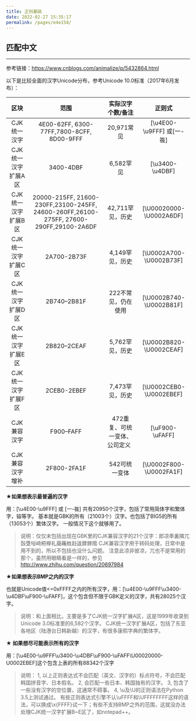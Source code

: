 ```yaml
---
title: 正则基础
date: 2022-02-27 15:35:17
permalink: /pages/e4e158/
---
```




## 匹配中文

---
参考链接：https://www.cnblogs.com/animalize/p/5432864.html

以下是比较全面的汉字Unicode分布，参考Unicode 10.0标准（2017年6月发布）：

|区块	|	范围 | 实际汉字个数/备注|  正则式 |
| :----: | :----: | :----: |:----: |
|CJK统一汉字	|	4E00-62FF, 6300-77FF,7800-8CFF, 8D00-9FFF | 20,971常见 | [\u4E00-\u9FFF] 或[一-鿆] |
|CJK统一汉字扩展A区	|	3400-4DBF | 6,582罕见  |  [\u3400-\u4DBF] |
|CJK统一汉字扩展B区	|	20000-215FF, 21600-230FF,23100-245FF, 24600-260FF,26100-275FF, 27600-290FF,29100-2A6DF | 42,711罕见，历史  |  [\U00020000-\U0002A6DF] |
|CJK统一汉字扩展C区	|	2A700-2B73F | 4,149罕见，历史  |  [\U0002A700-\U0002B73F] |
|CJK统一汉字扩展D区	|	2B740–2B81F | 222不常见，仍在使用  |  [\U0002B740-\U0002B81F] |
|CJK统一汉字扩展E区	|	2B820–2CEAF | 5,762罕见，历史  |  [\U0002B820-\U0002CEAF] |
|CJK统一汉字扩展F区	|	2CEB0-2EBEF | 7,473罕见，历史  |  [\U0002CEB0-\U0002EBEF] |
|CJK兼容汉字	|	F900–FAFF | 472重复、可统一变体、公司定义    | [\uF900-\uFAFF] |
|CJK兼容汉字增补	|	2F800-2FA1F | 542可统一变体   | [\U0002F800-\U0002FA1F] |


**★如果想表示最普遍的汉字**

用：[\u4E00-\u9FFF]  或   [一-鿆]
共有20950个汉字，包括了常用简体字和繁体字，镕等字。
基本就是GBK的所有（21003个）汉字。也包括了BIG5的所有（13053个）繁体汉字。
一般情况下这个就够用了。

> 说明：仅仅未包括出现在GBK里的CJK兼容汉字的21个汉字：郎凉秊裏隣兀嗀﨎﨏﨑﨓﨔礼﨟蘒﨡﨣﨤﨧﨨﨩
CJK兼容汉字用于转码处理，日常中是用不到的，所以不包括也没什么问题。
注意此凉非彼凉，兀也不是常用的那个，虽然用眼睛看是一样的，参见 http://www.zhihu.com/question/20697984


**★如果想表示BMP之内的汉字**

也就是Unicode值<=0xFFFF之内的所有汉字，用：[\u4E00-\u9FFF\u3400-\u4DBF\uF900-\uFAFF]，这个包含但不限于GBK定义的汉字，共有28025个汉字。

> 说明：和上面相比，主要是多了CJK统一汉字扩展A区，这是1999年收录到Unicode 3.0标准里的6,582个汉字。
CJK统一汉字扩展A区，包括了东亚各地区（陆港台日韩新越）的汉字，有很多康熙字典的繁体字。


**★ 如果想尽可能表示所有的汉字**

用：[\u4E00-\u9FFF\u3400-\u4DBF\uF900-\uFAFF\U00020000-U0002EBEF]这个包含上表的所有88342个汉字
 
>说明：
1, 以上正则表达式不会匹配（英文、汉字的）标点符号，不会匹配韩国拼音字、日本假名。
2, 会匹配一些日本、韩国独有的汉字。
3, 包含了一些没有汉字的空位置，这通常不碍事。
4, \u及\U的正则语法在Python 3.5上测试通过。
有些正则表达式引擎不认\uFFFF和\UFFFFFFFF这样的语法，可以换成\x{FFFF}试一下；有些不支持BMP之外的范围，这就没办法处理CJK统一汉字扩展B~E区了，如notepad++。


